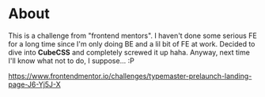 # About

This is a challenge from "frontend mentors". I haven't done some serious FE for a long time since I'm only doing BE and a lil bit of FE at work. Decided to dive into **CubeCSS** and completely screwed it up haha. Anyway, next time I'll know what not to do, I suppose... :P

https://www.frontendmentor.io/challenges/typemaster-prelaunch-landing-page-J6-Yj5J-X
